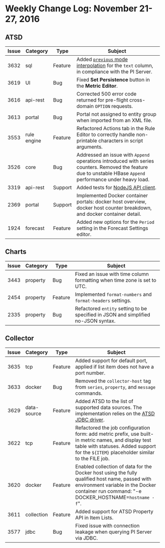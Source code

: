 # Weekly Change Log: November 21-27, 2016

## ATSD

| Issue     | Category        | Type     | Subject                                                                    |
|-----------|-----------------|----------|----------------------------------------------------------------------------|
|  3632     | sql             |  Feature | Added [`previous` mode interpolation](../../sql/examples/select-text-value.md#text-value-and-interpolation) for the `text` column, in compliance with the PI Server. |
|  3619     | UI              |  Bug     | Fixed **Set Persistence** button in the **Metric Editor**.  |
|  3616     | api-rest        |  Bug     | Corrected 500 error code returned for pre-flight cross-domain `OPTION` requests. |
|  3613     | portal          |  Bug     | Portal not assigned to entity group when imported from an XML file. |
|  3553     | rule engine     |  Feature | Refactored Actions tab in the Rule Editor to correctly handle non-printable characters in script arguments. |
|  3526     | core            |  Bug     | Addressed an issue with `Append` operations introduced with series counters. Removed the feature due to unstable HBase `Append` performance under heavy load. |
|  3319     | api-rest        |  Support | Added tests for [NodeJS API client](https://github.com/axibase/atsd-api-nodejs). |
|  2369     | portal          |  Support | Implemented Docker container portals: docker host overview, docker host counter breakdown, and docker container detail. |
|  1924     | forecast        |  Feature | Added new options for the `Period` setting in the Forecast Settings editor. |

## Charts

|Issue     | Category        | Type      | Subject                                                                    |
|----------|-----------------|---------- |----------------------------------------------------------------------------|
|  3443    | property        |   Bug     | Fixed an issue with time column formatting when time zone is set to UTC. |
|  2454    | property        |   Feature | Implemented `format-numbers` and `format-headers` settings.|
|  2335    | property        |   Bug     | Refactored `entity` setting to be specified in JSON and simplified no-JSON syntax. |

## Collector

| Issue     | Category        | Type     | Subject                                                                    |
|-----------|-----------------|----------|----------------------------------------------------------------------------|
|  3635     |tcp              |  Feature | Added support for default port, applied if list item does not have a port number. |
|  3633     |docker           |  Bug     | Removed the `collector-host` tag from `series`, `property`, and `message` commands. |
|  3629     |data-source      |  Feature | Added ATSD to the list of supported data sources. The implementation relies on the [ATSD JDBC driver](https://github.com/axibase/atsd-jdbc). |
|  3622     |tcp              |  Feature | Refactored the job configuration form: add metric prefix, use built-in metric names, and display test table with statuses. Added support for the `${ITEM}` placeholder similar to the FILE job. |
|  3620     |docker           |  Feature | Enabled collection of data for the Docker host using the fully qualified host name, passed with environment variable in the Docker container run command: "-e DOCKER_HOSTNAME=`hostname -f`". |
|  3611     |collection       |  Feature | Added support for ATSD Property API in Item Lists. |
|  3577     |jdbc             |  Bug     | Fixed issue with connection leakage when querying PI Server via JDBC. |
